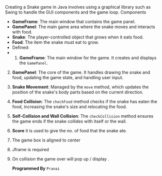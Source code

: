 Creating a Snake game in Java involves using a graphical library such as Swing to handle the GUI components and the game loop.
Components
- **GameFrame**: The main window that contains the game panel.
- **GamePanel**: The main game area where the snake moves and interacts with food.
- **Snake**: The player-controlled object that grows when it eats food.
- **Food**: The item the snake must eat to grow.
- Defined:
- 1. **GameFrame**: The main window for the game. It creates and displays the `GamePanel`.
2. **GamePanel**: The core of the game. It handles drawing the snake and food, updating the game state, and handling user input.
3. **Snake Movement**: Managed by the `move` method, which updates the position of the snake's body parts based on the current direction.
4. **Food Collision**: The `checkFood` method checks if the snake has eaten the food, increasing the snake's size and relocating the food.
5. **Self-Collision and Wall Collision**: The `checkCollision` method ensures the game ends if the snake collides with itself or the wall.

6. **Score** it is used to give the no. of food that the snake ate.
7. The game box is aligned to center
8. Jframe is required
9. On collision the game over will pop up / display .

    **Programmed By** `Pranai`
